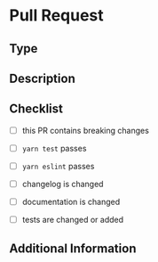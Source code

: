 <!--
Thank you very much for contributing by creating a pull request! Your contribution is appreciated!
As an open source project with busy owner, it can sometimes take a long time to review. Please be patient if needed :). Thanks!
-->


# Pull Request

<!-- Provide a general summary of the pull request in the title field. -->


## Type

<!-- What kind of change does this PR introduce? e.g. a bugfix, feature, refactoring, new version, etc. -->


## Description

<!-- Clear description of your changes. Please look for any issues that this PR resolves and tag them in the PR. If this PR introduces a breaking changes, please describe the impact and a migration path for existing projects. -->


## Checklist

<!-- Fill this checklist. Do not remove item if it not applied. For completed items, change [ ] to [x]. -->

- [ ] this PR contains breaking changes
- [ ] `yarn test` passes
- [ ] `yarn eslint` passes
- [ ] changelog is changed
- [ ] documentation is changed
- [ ] tests are changed or added


## Additional Information

<!-- Any other additional information. -->
